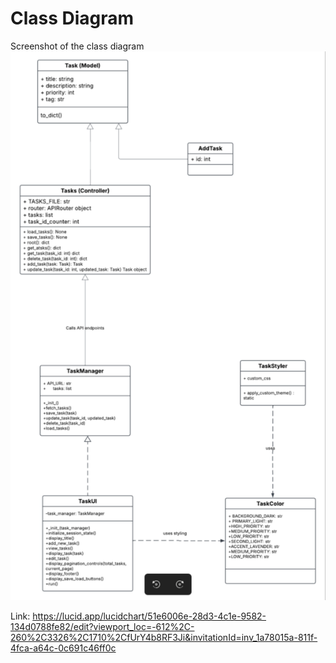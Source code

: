 # Class Diagram 

Screenshot of the class diagram 
![image](screenshots/m3_diagram.png)

Link: https://lucid.app/lucidchart/51e6006e-28d3-4c1e-9582-134d0788fe82/edit?viewport_loc=-612%2C-260%2C3326%2C1710%2CfUrY4b8RF3Ji&invitationId=inv_1a78015a-811f-4fca-a64c-0c691c46ff0c

